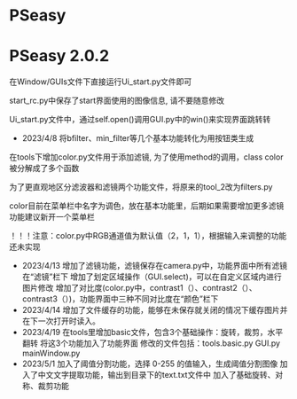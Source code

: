 # PSeasy
# PSeasy 2.0.2
在Window/GUIs文件下直接运行Ui_start.py文件即可

start_rc.py中保存了start界面使用的图像信息, 请不要随意修改

Ui_start.py文件中，通过self.open()调用GUI.py中的win()来实现界面跳转转

* 2023/4/8
将bfilter、min_filter等几个基本功能转化为用按钮类生成

在tools下增加color.py文件用于添加滤镜, 为了使用method的调用，class color被分解成了多个函数

为了更直观地区分滤波器和滤镜两个功能文件，将原来的tool_2改为filters.py

color目前在菜单栏中名字为调色，放在基本功能里，后期如果需要增加更多滤镜功能建议新开一个菜单栏

！！！注意：color.py中RGB通道值为默认值（2，1，1），根据输入来调整的功能还未实现

* 2023/4/13
增加了滤镜功能，滤镜保存在camera.py中，功能界面中所有滤镜在“滤镜”栏下
增加了划定区域操作（GUI.select)，可以在自定义区域内进行图片修改
增加了对比度(color.py中，contrast1（）、contrast2（）、contrast3（）)，功能界面中三种不同对比度在“颜色”栏下
* 2023/4/14
增加了文件缓存的功能，能够在未保存就关闭的情况下缓存图片并在下一次打开时读入。
* 2023/4/19
在tools里增加basic文件，包含3个基础操作：旋转，裁剪，水平翻转
将这3个功能加入了功能界面
修改的文件包括：tools.basic.py GUI.py mainWindow.py
* 2023/5/1
加入了阈值分割功能，选择 0-255 的值输入，生成阈值分割图像
加入了中文文字提取功能，输出到目录下的text.txt文件中
加入了基础旋转、对称、裁剪功能
